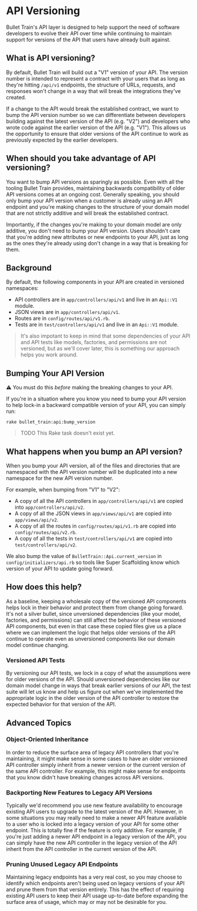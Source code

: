 # API Versioning
Bullet Train's API layer is designed to help support the need of software developers to evolve their API over time while continuing to maintain support for versions of the API that users have already built against.

## What is API versioning?
By default, Bullet Train will build out a "V1" version of your API. The version number is intended to represent a contract with your users that as long as they're hitting `/api/v1` endpoints, the structure of URLs, requests, and responses won't change in a way that will break the integrations they've created.

If a change to the API would break the established contract, we want to bump the API version number so we can differentiate between developers building against the latest version of the API (e.g. "V2") and developers who wrote code against the earlier version of the API (e.g. "V1"). This allows us the opportunity to ensure that older versions of the API continue to work as previously expected by the earlier developers.

## When should you take advantage of API versioning?
You want to bump API versions as sparingly as possible. Even with all the tooling Bullet Train provides, maintaining backwards compatibility of older API versions comes at an ongoing cost. Generally speaking, you should only bump your API version when a customer is already using an API endpoint and you're making changes to the structure of your domain model that are not strictly additive and will break the established contract.

Importantly, if the changes you're making to your domain model are only additive, you don't need to bump your API version. Users shouldn't care that you're adding new attributes or new endpoints to your API, just as long as the ones they're already using don't change in a way that is breaking for them.

## Background
By default, the following components in your API are created in versioned namespaces:

 - API controllers are in `app/controllers/api/v1` and live in an `Api::V1` module.
 - JSON views are in `app/controllers/api/v1`.
 - Routes are in `config/routes/api/v1.rb`.
 - Tests are in `test/controllers/api/v1` and live in an `Api::V1` module.

> It's also impotant to keep in mind that some dependencies of your API and API tests like models, factories, and permissions are not versioned, but as we'll cover later, this is something our approach helps you work around.

## Bumping Your API Version

⚠️ You must do this _before_ making the breaking changes to your API.

If you're in a situation where you know you need to bump your API version to help lock-in a backward compatible version of your API, you can simply run:

```
rake bullet_train:api:bump_version
```

> TODO This Rake task doesn't exist yet.

## What happens when you bump an API version?
When you bump your API version, all of the files and directories that are namespaced with the API version number will be duplicated into a new namespace for the new API version number.

For example, when bumping from "V1" to "V2":

 - A copy of all the API controllers in `app/controllers/api/v1` are copied into `app/controllers/api/v2`.
 - A copy of all the JSON views in `app/views/api/v1` are copied into `app/views/api/v2`.
 - A copy of all the routes in `config/routes/api/v1.rb` are copied into `config/routes/api/v2.rb`.
 - A copy of all the tests in `test/controllers/api/v1` are copied into `test/controllers/api/v2`.

We also bump the value of `BulletTrain::Api.current_version` in `config/initializers/api.rb` so tools like Super Scaffolding know which version of your API to update going forward.

## How does this help?
As a baseline, keeping a wholesale copy of the versioned API components helps lock in their behavior and protect them from change going forward. It's not a silver bullet, since unversioned dependencies (like your model, factories, and permissions) can still affect the behavior of these versioned API components, but even in that case these copied files give us a place where we can implement the logic that helps older versions of the API continue to operate even as unversioned components like our domain model continue changing.

### Versioned API Tests
By versioning our API tests, we lock in a copy of what the assumptions were for older versions of the API. Should unversioned dependencies like our domain model change in ways that break earlier versions of our API, the test suite will let us know and help us figure out when we've implemented the appropriate logic in the older version of the API controller to restore the expected behavior for that version of the API.

## Advanced Topics

### Object-Oriented Inheritance
In order to reduce the surface area of legacy API controllers that you're maintaining, it might make sense in some cases to have an older versioned API controller simply inherit from a newer version or the current version of the same API controller. For example, this might make sense for endpoints that you know didn't have breaking changes across API versions.

### Backporting New Features to Legacy API Versions
Typically we'd recommend you use new feature availability to encourage existing API users to upgrade to the latest version of the API. However, in some situations you may really need to make a newer API feature available to a user who is locked into a legacy version of your API for some other endpoint. This is totally fine if the feature is only additive. For example, if you're just adding a newer API endpoint in a legacy version of the API, you can simply have the new API controller in the legacy version of the API inherit from the API controller in the current version of the API.

### Pruning Unused Legacy API Endpoints
Maintaining legacy endpoints has a very real cost, so you may choose to identify which endpoints aren't being used on legacy versions of your API and prune them from that version entirely. This has the effect of requiring existing API users to keep their API usage up-to-date before expanding the surface area of usage, which may or may not be desirable for you.
